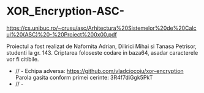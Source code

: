 # XOR_Encryption-ASC-
https://cs.unibuc.ro/~crusu/asc/Arhitectura%20Sistemelor%20de%20Calcul%20(ASC)%20-%20Proiect%200x00.pdf

  Proiectul a fost realizat de Nafornita Adrian, Dilirici Mihai si Tanasa Petrisor, studenti la gr. 143.
  Criptarea foloseste codare in baza64, asadar caracterele vor fi citibile. 
  
  
 - // -
Echipa adversa: https://github.com/vladciocoiu/xor-encryption
Parola gasita conform primei cerinte: 3R4f7diGgk5PkT
- // -
